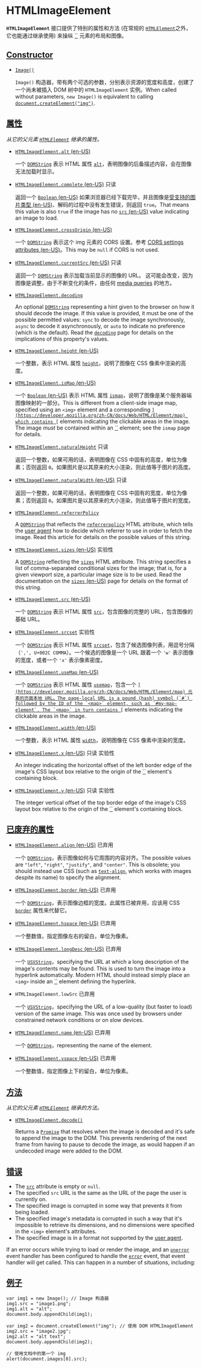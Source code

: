 # HTMLImageElement

**`HTMLImageElement`** 接口提供了特别的属性和方法 (在常规的 [`HTMLElement`](https://developer.mozilla.org/zh-CN/docs/Web/API/HTMLElement)之外，它也能通过继承使用) 来操纵 [``](https://developer.mozilla.org/zh-CN/docs/Web/HTML/Element/img) 元素的布局和图像。

## [Constructor](https://developer.mozilla.org/zh-CN/docs/Web/API/HTMLImageElement#constructor)

-   [`Image()`](https://developer.mozilla.org/zh-CN/docs/Web/API/HTMLImageElement/Image)

    `Image()` 构造器，带有两个可选的参数，分别表示资源的宽度和高度，创建了一个尚未被插入 DOM 树中的 `HTMLImageElement` 实例。When called without parameters, `new Image()` is equivalent to calling [`document.createElement("img")`](https://developer.mozilla.org/zh-CN/docs/Web/API/Document/createElement).

## [属性](https://developer.mozilla.org/zh-CN/docs/Web/API/HTMLImageElement#属性)

*从它的父元素 [`HTMLElement`](https://developer.mozilla.org/zh-CN/docs/Web/API/HTMLElement) 继承的属性。*

-   [`HTMLImageElement.alt` (en-US)](https://developer.mozilla.org/en-US/docs/Web/API/HTMLImageElement/alt)

    一个 [`DOMString`](https://developer.mozilla.org/zh-CN/docs/Web/JavaScript/Reference/Global_Objects/String) 表示 HTML 属性 [`alt`](https://developer.mozilla.org/zh-CN/docs/Web/HTML/Element/img#alt)，表明图像的后备描述内容，会在图像无法加载时显示。

-   [`HTMLImageElement.complete` (en-US)](https://developer.mozilla.org/en-US/docs/Web/API/HTMLImageElement/complete) 只读

    返回一个 [`Boolean` (en-US)](https://developer.mozilla.org/en-US/docs/Web/JavaScript/Reference/Global_Objects/Boolean) 如果浏览器已经下载完毕，并且图像是[受支持的图片类型 (en-US)](https://developer.mozilla.org/en-US/docs/Web/HTML/Element/Img#image_format)、解码的过程中没有发生错误，则返回 `true`。That means this value is also `true` if the image has no [`src` (en-US)](https://developer.mozilla.org/en-US/docs/Web/API/HTMLImageElement/src) value indicating an image to load.

-   [`HTMLImageElement.crossOrigin` (en-US)](https://developer.mozilla.org/en-US/docs/Web/API/HTMLImageElement/crossOrigin)

    一个 [`DOMString`](https://developer.mozilla.org/zh-CN/docs/Web/JavaScript/Reference/Global_Objects/String) 表示这个 img 元素的 CORS 设置。参考 [CORS settings attributes (en-US)](https://developer.mozilla.org/en-US/docs/Web/HTML/Attributes/crossorigin)。This may be `null` if CORS is not used.

-   [`HTMLImageElement.currentSrc` (en-US)](https://developer.mozilla.org/en-US/docs/Web/API/HTMLImageElement/currentSrc) 只读

    返回一个 [`DOMString`](https://developer.mozilla.org/zh-CN/docs/Web/JavaScript/Reference/Global_Objects/String) 表示加载当前显示的图像的 URL。 这可能会改变，因为图像是调整，由于不断变化的条件，由任何 [media queries](https://developer.mozilla.org/zh-CN/docs/Web/CSS/CSS_media_queries) 的地方。

-   [`HTMLImageElement.decoding`](https://developer.mozilla.org/zh-CN/docs/Web/API/HTMLImageElement/decoding)

    An optional [`DOMString`](https://developer.mozilla.org/zh-CN/docs/Web/JavaScript/Reference/Global_Objects/String) representing a hint given to the browser on how it should decode the image. If this value is provided, it must be one of the possible permitted values: `sync` to decode the image synchronously, `async` to decode it asynchronously, or `auto` to indicate no preference (which is the default). Read the [`decoding`](https://developer.mozilla.org/zh-CN/docs/Web/API/HTMLImageElement/decoding) page for details on the implications of this property's values.

-   [`HTMLImageElement.height` (en-US)](https://developer.mozilla.org/en-US/docs/Web/API/HTMLImageElement/height)

    一个整数，表示 HTML 属性 [`height`](https://developer.mozilla.org/zh-CN/docs/Web/HTML/Element/img#height)，说明了图像在 CSS 像素中渲染的高度。

-   [`HTMLImageElement.isMap` (en-US)](https://developer.mozilla.org/en-US/docs/Web/API/HTMLImageElement/isMap)

    一个 [`Boolean` (en-US)](https://developer.mozilla.org/en-US/docs/Web/JavaScript/Reference/Global_Objects/Boolean) 表示 HTML 属性 [`ismap`](https://developer.mozilla.org/zh-CN/docs/Web/HTML/Element/img#ismap)，说明了图像是某个服务器端图像映射的一部分。This is different from a client-side image map, specified using an `<img>` element and a corresponding [``](https://developer.mozilla.org/zh-CN/docs/Web/HTML/Element/map) which contains [``](https://developer.mozilla.org/zh-CN/docs/Web/HTML/Element/area) elements indicating the clickable areas in the image. The image *must* be contained within an [``](https://developer.mozilla.org/zh-CN/docs/Web/HTML/Element/a) element; see the `ismap` page for details.

-   [`HTMLImageElement.naturalHeight`](https://developer.mozilla.org/zh-CN/docs/Web/API/HTMLImageElement/naturalHeight) 只读

    返回一个整数，如果可用的话，表明图像在 CSS 中固有的高度，单位为像素；否则返回 `0`。如果图片是以其原来的大小渲染，则此值等于图片的高度。

-   [`HTMLImageElement.naturalWidth` (en-US)](https://developer.mozilla.org/en-US/docs/Web/API/HTMLImageElement/naturalWidth) 只读

    返回一个整数，如果可用的话，表明图像在 CSS 中固有的宽度，单位为像素；否则返回 `0`。如果图片是以其原来的大小渲染，则此值等于图片的宽度。

-   [`HTMLImageElement.referrerPolicy`](https://developer.mozilla.org/zh-CN/docs/Web/API/HTMLImageElement/referrerPolicy)

    A [`DOMString`](https://developer.mozilla.org/zh-CN/docs/Web/JavaScript/Reference/Global_Objects/String) that reflects the [`referrerpolicy`](https://developer.mozilla.org/zh-CN/docs/Web/HTML/Element/img#referrerpolicy) HTML attribute, which tells the [user agent](https://developer.mozilla.org/zh-CN/docs/Glossary/User_agent) how to decide which referrer to use in order to fetch the image. Read this article for details on the possible values of this string.

-   [`HTMLImageElement.sizes` (en-US)](https://developer.mozilla.org/en-US/docs/Web/API/HTMLImageElement/sizes) 实验性

    A [`DOMString`](https://developer.mozilla.org/zh-CN/docs/Web/JavaScript/Reference/Global_Objects/String) reflecting the [`sizes`](https://developer.mozilla.org/zh-CN/docs/Web/HTML/Element/img#sizes) HTML attribute. This string specifies a list of comma-separated conditional sizes for the image; that is, for a given viewport size, a particular image size is to be used. Read the documentation on the [`sizes` (en-US)](https://developer.mozilla.org/en-US/docs/Web/API/HTMLImageElement/sizes) page for details on the format of this string.

-   [`HTMLImageElement.src` (en-US)](https://developer.mozilla.org/en-US/docs/Web/API/HTMLImageElement/src)

    一个 [`DOMString`](https://developer.mozilla.org/zh-CN/docs/Web/JavaScript/Reference/Global_Objects/String) 表示 HTML 属性 [`src`](https://developer.mozilla.org/zh-CN/docs/Web/HTML/Element/img#src)，包含图像的完整的 URL，包含图像的基础 URL。

-   [`HTMLImageElement.srcset`](https://developer.mozilla.org/zh-CN/docs/Web/API/HTMLImageElement/srcset) 实验性

    一个 [`DOMString`](https://developer.mozilla.org/zh-CN/docs/Web/JavaScript/Reference/Global_Objects/String) 表示 HTML 属性 [`srcset`](https://developer.mozilla.org/zh-CN/docs/Web/HTML/Element/img#srcset)，包含了候选图像列表，用逗号分隔（`',', U+002C COMMA`）。一个候选的图像是一个 URL 跟着一个 `'w'` 表示图像的宽度，或者一个 `'x'` 表示像素密度。

-   [`HTMLImageElement.useMap` (en-US)](https://developer.mozilla.org/en-US/docs/Web/API/HTMLImageElement/useMap)

    一个 [`DOMString`](https://developer.mozilla.org/zh-CN/docs/Web/JavaScript/Reference/Global_Objects/String) 表示 HTML 属性 [`usemap`](https://developer.mozilla.org/zh-CN/docs/Web/HTML/Element/img#usemap)，包含一个 [``](https://developer.mozilla.org/zh-CN/docs/Web/HTML/Element/map) 元素的页面本地 URL。The page-local URL is a pound (hash) symbol (`#`) followed by the ID of the `<map>` element, such as `#my-map-element`. The `<map>` in turn contains [``](https://developer.mozilla.org/zh-CN/docs/Web/HTML/Element/area) elements indicating the clickable areas in the image.

-   [`HTMLImageElement.width` (en-US)](https://developer.mozilla.org/en-US/docs/Web/API/HTMLImageElement/width)

    一个整数，表示 HTML 属性 [`width`](https://developer.mozilla.org/zh-CN/docs/Web/HTML/Element/img#width)，说明图像在 CSS 像素中渲染的宽度。

-   [`HTMLImageElement.x` (en-US)](https://developer.mozilla.org/en-US/docs/Web/API/HTMLImageElement/x) 只读 实验性

    An integer indicating the horizontal offset of the left border edge of the image's CSS layout box relative to the origin of the [``](https://developer.mozilla.org/zh-CN/docs/Web/HTML/Element/html) element's containing block.

-   [`HTMLImageElement.y` (en-US)](https://developer.mozilla.org/en-US/docs/Web/API/HTMLImageElement/y) 只读 实验性

    The integer vertical offset of the top border edge of the image's CSS layout box relative to the origin of the [``](https://developer.mozilla.org/zh-CN/docs/Web/HTML/Element/html) element's containing block.

## [已废弃的属性](https://developer.mozilla.org/zh-CN/docs/Web/API/HTMLImageElement#已废弃的属性)

-   [`HTMLImageElement.align` (en-US)](https://developer.mozilla.org/en-US/docs/Web/API/HTMLImageElement/align) 已弃用

    一个 [`DOMString`](https://developer.mozilla.org/zh-CN/docs/Web/JavaScript/Reference/Global_Objects/String)，表示图像如何与它周围的内容对齐。The possible values are `"left"`, `"right"`, `"justify"`, and `"center"`. This is obsolete; you should instead use CSS (such as [`text-align`](https://developer.mozilla.org/zh-CN/docs/Web/CSS/text-align), which works with images despite its name) to specify the alignment.

-   [`HTMLImageElement.border` (en-US)](https://developer.mozilla.org/en-US/docs/Web/API/HTMLImageElement/border) 已弃用

    一个 [`DOMString`](https://developer.mozilla.org/zh-CN/docs/Web/JavaScript/Reference/Global_Objects/String)，表示图像边框的宽度。此属性已被弃用，应该用 CSS [`border`](https://developer.mozilla.org/zh-CN/docs/Web/CSS/border) 属性来代替它。

-   [`HTMLImageElement.hspace` (en-US)](https://developer.mozilla.org/en-US/docs/Web/API/HTMLImageElement/hspace) 已弃用

    一个整数值，指定图像左右的留白，单位为像素。

-   [`HTMLImageElement.longDesc` (en-US)](https://developer.mozilla.org/en-US/docs/Web/API/HTMLImageElement/longDesc) 已弃用

    一个 [`USVString`](https://developer.mozilla.org/zh-CN/docs/Web/JavaScript/Reference/Global_Objects/String)，specifying the URL at which a long description of the image's contents may be found. This is used to turn the image into a hyperlink automatically. Modern HTML should instead simply place an `<img>` inside an [``](https://developer.mozilla.org/zh-CN/docs/Web/HTML/Element/a) element defining the hyperlink.

-   `HTMLImageElement.lowSrc` 已弃用

    一个 [`USVString`](https://developer.mozilla.org/zh-CN/docs/Web/JavaScript/Reference/Global_Objects/String)，specifying the URL of a low-quality (but faster to load) version of the same image. This was once used by browsers under constrained network conditions or on slow devices.

-   [`HTMLImageElement.name` (en-US)](https://developer.mozilla.org/en-US/docs/Web/API/HTMLImageElement/name) 已弃用

    一个 [`DOMString`](https://developer.mozilla.org/zh-CN/docs/Web/JavaScript/Reference/Global_Objects/String)，representing the name of the element.

-   [`HTMLImageElement.vspace` (en-US)](https://developer.mozilla.org/en-US/docs/Web/API/HTMLImageElement/vspace) 已弃用

    一个整数值，指定图像上下的留白，单位为像素。

## [方法](https://developer.mozilla.org/zh-CN/docs/Web/API/HTMLImageElement#方法)

*从它的父元素 [`HTMLElement`](https://developer.mozilla.org/zh-CN/docs/Web/API/HTMLElement) 继承的方法。*

-   [`HTMLImageElement.decode()`](https://developer.mozilla.org/zh-CN/docs/Web/API/HTMLImageElement/decode)

    Returns a [`Promise`](https://developer.mozilla.org/zh-CN/docs/Web/JavaScript/Reference/Global_Objects/Promise) that resolves when the image is decoded and it's safe to append the image to the DOM. This prevents rendering of the next frame from having to pause to decode the image, as would happen if an undecoded image were added to the DOM.

## [错误](https://developer.mozilla.org/zh-CN/docs/Web/API/HTMLImageElement#错误)

-   The [`src`](https://developer.mozilla.org/zh-CN/docs/Web/HTML/Element/img#src) attribute is empty or `null`.
-   The specified `src` URL is the same as the URL of the page the user is currently on.
-   The specified image is corrupted in some way that prevents it from being loaded.
-   The specified image's metadata is corrupted in such a way that it's impossible to retrieve its dimensions, and no dimensions were specified in the `<img>` element's attributes.
-   The specified image is in a format not supported by the [user agent](https://developer.mozilla.org/zh-CN/docs/Glossary/User_agent).

If an error occurs while trying to load or render the image, and an [`onerror`](https://developer.mozilla.org/zh-CN/docs/Web/HTML/Global_attributes#onerror) event handler has been configured to handle the [`error`](https://developer.mozilla.org/zh-CN/docs/Web/API/HTMLElement/error_event) event, that event handler will get called. This can happen in a number of situations, including:

## [例子](https://developer.mozilla.org/zh-CN/docs/Web/API/HTMLImageElement#例子)

```
var img1 = new Image(); // Image 构造器
img1.src = "image1.png";
img1.alt = "alt";
document.body.appendChild(img1);

var img2 = document.createElement("img"); // 使用 DOM HTMLImageElement
img2.src = "image2.jpg";
img2.alt = "alt text";
document.body.appendChild(img2);

// 使用文档中的第一个 img
alert(document.images[0].src);
```